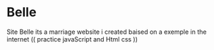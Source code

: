 # Belle
Site Belle its a marriage website i created baised on a exemple in the internet (( practice javaScript and Html css ))
